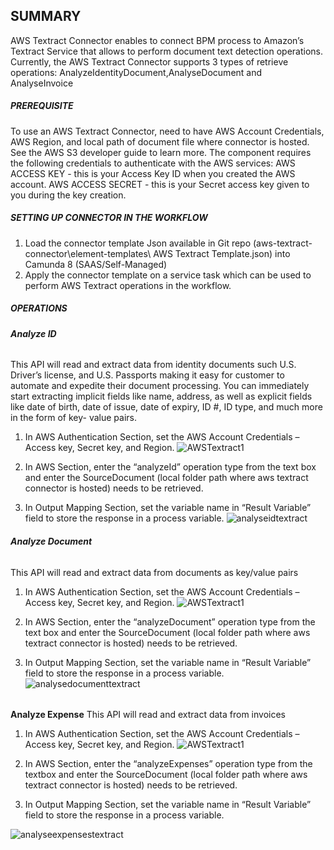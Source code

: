 ## SUMMARY

AWS Textract Connector enables to connect BPM process to Amazon’s Textract Service that allows to perform document text detection operations. Currently, the AWS Textract Connector supports 3 types of retrieve operations: AnalyzeIdentityDocument,AnalyseDocument and AnalyseInvoice

##### **PREREQUISITE**
To use an AWS Textract Connector, need to have AWS Account Credentials, AWS Region, and local path of document file where connector is hosted. See the AWS S3 developer guide to learn more.
The component requires the following credentials to authenticate with the AWS services:
AWS ACCESS KEY - this is your Access Key ID when you created the AWS account.
AWS ACCESS SECRET - this is your Secret access key given to you during the key creation.

##### **SETTING UP CONNECTOR IN THE WORKFLOW**
1) Load the connector template Json available in Git repo (aws-textract-connector\element-templates\ AWS Textract Template.json) into Camunda 8 (SAAS/Self-Managed)
2) Apply the connector template on a service task which can be used to perform AWS Textract operations in the workflow.

##### **OPERATIONS**

###### **Analyze ID**
This API will read and extract data from identity documents such U.S. Driver’s license, and U.S. Passports making it easy for customer to automate and expedite their document processing. You can immediately start extracting implicit fields like name, address, as well as explicit fields like date of birth, date of issue, date of expiry, ID #, ID type, and much more in the form of key- value pairs.
1) In AWS Authentication Section, set the AWS Account Credentials – Access key, Secret key, and Region.
   ![AWSTextract1](https://github.com/user-attachments/assets/d3333282-80e0-4199-bf16-4c3394d3ddd9)

2) In AWS Section, enter the “analyzeId” operation type from the text box and enter the SourceDocument (local folder path where aws textract connector is hosted)  needs to be retrieved.
3) In Output Mapping Section, set the variable name in “Result Variable” field to store the response in a process variable.
![analyseidtextract](https://github.com/user-attachments/assets/20cdcd3b-8fd9-478a-9e48-71bad80bec50)

###### **Analyze Document**
This API will read and extract data from documents as key/value pairs
1) In AWS Authentication Section, set the AWS Account Credentials – Access key, Secret key, and Region.
   ![AWSTextract1](https://github.com/user-attachments/assets/44ec3df3-840b-4f92-ab5d-da01adb405cf)

2) In AWS Section, enter the “analyzeDocument” operation type from the text box and enter the SourceDocument (local folder path where aws textract connector is hosted)  needs to be retrieved.
3) In Output Mapping Section, set the variable name in “Result Variable” field to store the response in a process variable.
  ![analysedocumenttextract](https://github.com/user-attachments/assets/0803d3b0-6938-443c-b4eb-5ae6e5db57f3) 
######
 **Analyze Expense**
This API will read and extract data from invoices

1) In AWS Authentication Section, set the AWS Account Credentials – Access key, Secret key, and Region.
   ![AWSTextract1](https://github.com/user-attachments/assets/2cc9cc0e-0779-4a72-a5f0-1b7a4426c20d)

2) In AWS Section, enter the “analyzeExpenses” operation type from the textbox and enter the SourceDocument (local folder path where aws textract connector is hosted)  needs to be retrieved.
3) In Output Mapping Section, set the variable name in “Result Variable” field to store the response in a process variable.
   
![analyseexpensestextract](https://github.com/user-attachments/assets/7f0d34c5-263f-4568-b755-f635bdbeca49)
